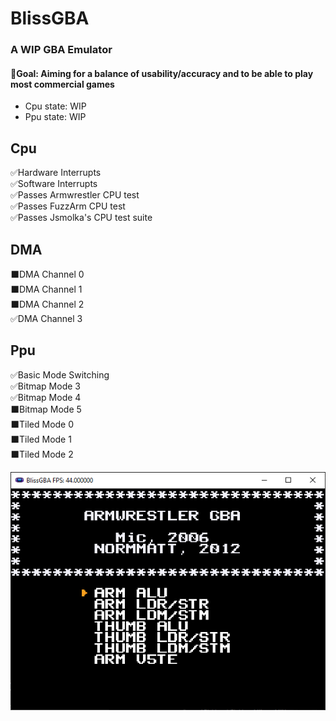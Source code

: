 # BlissGBA
### A WIP GBA Emulator
#### 🌟Goal: Aiming for a balance of usability/accuracy and to be able to play most commercial games
 - Cpu state: WIP
 - Ppu state: WIP

## Cpu
✅Hardware Interrupts\
✅Software Interrupts\
✅Passes Armwrestler CPU test\
✅Passes FuzzArm CPU test\
✅Passes Jsmolka's CPU test suite

## DMA 
⬛DMA Channel 0\
⬛DMA Channel 1\
⬛DMA Channel 2\
✅DMA Channel 3

## Ppu
✅Basic Mode Switching\
✅Bitmap Mode 3\
✅Bitmap Mode 4\
⬛Bitmap Mode 5\
⬛Tiled Mode 0\
⬛Tiled Mode 1\
⬛Tiled Mode 2

![](Screenshots/armwrestler.PNG)
